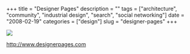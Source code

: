 +++
title = "Designer Pages"
description = ""
tags = ["architecture", "community", "industrial design", "search", "social networking"]
date = "2008-02-19"
categories = ["design"]
slug = "designer-pages"
+++


 

  <div id="screens-thumbs" class="clearfix">
    <div class="txt-center" id="design-submission"><a href="http://www.designerpages.com/"><img id='bluga-thumbnail-901' class='bluga-thumbnail large' src='//media.konigi.com/bluga/
wt47f279d3c94bd_0.jpg'/></a></div>  
  </div>   
<p><a href="http://www.designerpages.com/">http://www.designerpages.com</a></p>




